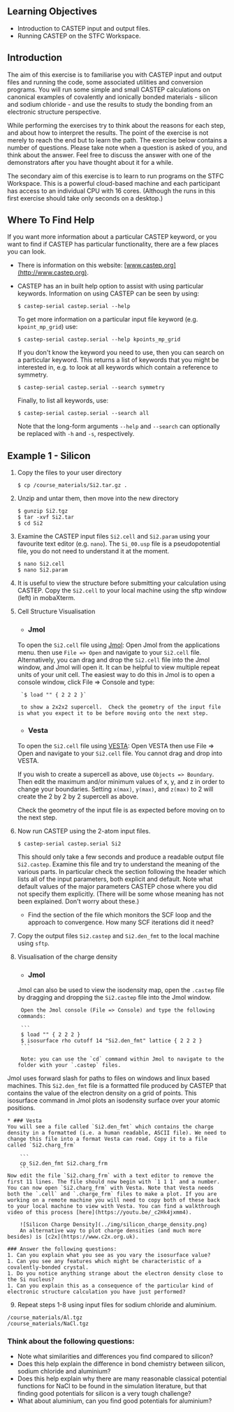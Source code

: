 ## Learning Objectives
* Introduction to CASTEP input and output files.
* Running CASTEP on the STFC Workspace.

## Introduction

The aim of this exercise is to familiarise you with CASTEP input and output files and running the code, some associated utilities and conversion programs. You will run some simple and small CASTEP calculations on canonical examples of covalently and ionically bonded materials - silicon and sodium chloride - and use the results to study the bonding from an electronic structure perspective.

While performing the exercises try to think about the reasons for each step, and about how to interpret the results. The point of the exercise is not merely to reach the end but to learn the path. The exercise below contains a number of questions. Please take note when a question is asked of you, and think about the answer. Feel free to discuss the answer with one of the demonstrators after you have thought about it for a while.

The secondary aim of this exercise is to learn to run programs on the STFC Workspace. This is a powerful cloud-based machine and each participant has access to an individual CPU with 16 cores. (Although the runs in this first exercise should take only seconds on a desktop.) 

## Where To Find Help

If you want more information about a particular CASTEP keyword, or you want to find if CASTEP has particular functionality, there are a few places you can look.

* There is information on this website: [www.castep.org](http://www.castep.org).
* CASTEP has an in built help option to assist with using particular keywords.  Information on using CASTEP can be seen by using:

	`$ castep-serial castep.serial --help`

	To get more information on a particular input file keyword (e.g. `kpoint_mp_grid`) use:
	
	`$ castep-serial castep.serial --help kpoints_mp_grid`

	If you don't know the keyword you need to use, then you can search on a particular keyword. This returns a list of keywords that you might be interested in, e.g. to look at all keywords which contain a reference to symmetry.

	`$ castep-serial castep.serial --search symmetry`

	Finally, to list all keywords, use:

	`$ castep-serial castep.serial --search all`
	
	Note that the long-form arguments `--help` and `--search` can optionally be replaced with `-h` and `-s`, respectively.


## Example 1 - Silicon
1. Copy the files to your user directory

	`$ cp /course_materials/Si2.tar.gz .`

2. Unzip and untar them, then move into the new directory

	```
	$ gunzip Si2.tgz
	$ tar -xvf Si2.tar
	$ cd Si2
	```

3. Examine the CASTEP input files `Si2.cell` and `Si2.param` using your favourite text editor (e.g. `nano`).
The `Si_00.usp` file is a pseudopotential file, you do not need to understand it at the moment.

	```
	$ nano Si2.cell
	$ nano Si2.param
	```

4. It is useful to view the structure before submitting your calculation using CASTEP. Copy the `Si2.cell` to your local machine using the sftp window (left) in mobaXterm.

5. Cell Structure Visualisation
	* ### Jmol
	To open the `Si2.cell` file using [Jmol](http://www.jmol.org):
	Open Jmol from the applications menu. 
	then use `File => Open` and navigate to your `Si2.cell` file.
	Alternatively, you can drag and drop the `Si2.cell` file into the Jmol window, and Jmol will open it. 
	It can be helpful to view multiple repeat units of your unit cell.  The easiest way to do this in Jmol is to open a console window,
	click File => Console and type:
	
		`$ load "" { 2 2 2 }`
	
		to show a 2x2x2 supercell.  Check the geometry of the input file is what you expect it to be before moving onto the next step.

	* ### Vesta
	To open the `Si2.cell` file using [VESTA](http://www.jp-minerals.org/vesta/en/):
	Open VESTA then use File => Open and navigate to your `Si2.cell` file.
	You cannot drag and drop into VESTA.

    If you wish to create a supercell as above, use `Objects => Boundary`. 
	Then edit the maximum and/or minimum values of x, y, and z in order to change your boundaries.
	Setting `x(max)`, `y(max)`, and `z(max)` to 2 will create the 2 by 2 by 2 supercell as above. 

	Check the geometry of the input file is as expected before moving on to the next step.

6. Now run CASTEP using the 2-atom input files.

	`$ castep-serial castep.serial Si2`
	
	This should only take a few seconds and produce a readable output file `Si2.castep`. Examine this file and try to understand the meaning of the various parts. In particular check the section following the header which lists all of the input parameters, both explicit and default. Note what default values of the major parameters CASTEP chose where you did not specify them explicitly. (There will be some whose meaning has not been explained. Don't worry about these.) 

	* Find the section of the file which monitors the SCF loop and the approach to convergence. How many SCF iterations did it need?

7. Copy the output files `Si2.castep` and `Si2.den_fmt` to the local machine using `sftp`.

8. Visualisation of the charge density
	* ### Jmol
	Jmol can also be used to view the isodensity map, open the `.castep` file by dragging and dropping the `Si2.castep` file into the Jmol window. 

		Open the Jmol console (File => Console) and type the following commands:
		
		```
		$ load "" { 2 2 2 }
		$ isosurface rho cutoff 14 "Si2.den_fmt" lattice { 2 2 2 }
		```
		
		Note: you can use the `cd` command within Jmol to navigate to the folder with your `.castep` files.
Jmol uses forward slash for paths to files on windows and linux based machines.
This `Si2.den_fmt` file is a formatted file produced by CASTEP that contains the value of the electron density on a grid of points.  This isosurface command in Jmol plots an isodensity surface over your atomic positions.

	* ### Vesta
	You will see a file called `Si2.den_fmt` which contains the charge density in a formatted (i.e. a human readable, ASCII file). We need to change this file into a format Vesta can read. Copy it to a file called `Si2.charg_frm`

		```
		cp Si2.den_fmt Si2.charg_frm
		```
	Now edit the file `Si2.charg_frm` with a text editor to remove the first 11 lines. The file should now begin with `1 1 1` and a number. You can now open `Si2.charg_frm` with Vesta. Note that Vesta needs both the `.cell` and `.charge_frm` files to make a plot. If you are working on a remote machine you will need to copy both of these back to your local machine to view with Vesta. You can find a walkthrough video of this process [here](https://youtu.be/_c2Hk4jxmm4).

		![Silicon Charge Density](../img/silicon_charge_density.png)
		An alternative way to plot charge densities (and much more besides) is [c2x](https://www.c2x.org.uk).

	### Answer the following questions:
	1. Can you explain what you see as you vary the isosurface value?
	1. Can you see any features which might be characteristic of a covalently-bonded crystal.
	1. Do you notice anything strange about the electron density close to the Si nucleus? 
	1. Can you explain this as a consequence of the particular kind of electronic structure calculation you have just performed?

9. Repeat steps 1-8 using input files for sodium chloride and aluminium.

```
/course_materials/Al.tgz
/course_materials/NaCl.tgz
```

### Think about the following questions:

* Note what similarities and differences you find compared to silicon? 
* Does this help explain the difference in bond chemistry between silicon, sodium chloride and aluminium?
* Does this help explain why there are many reasonable classical potential functions for NaCl to be found
  in the simulation literature, but that finding good potentials for silicon is a very tough challenge?
* What about aluminium, can you find good potentials for aluminium?
